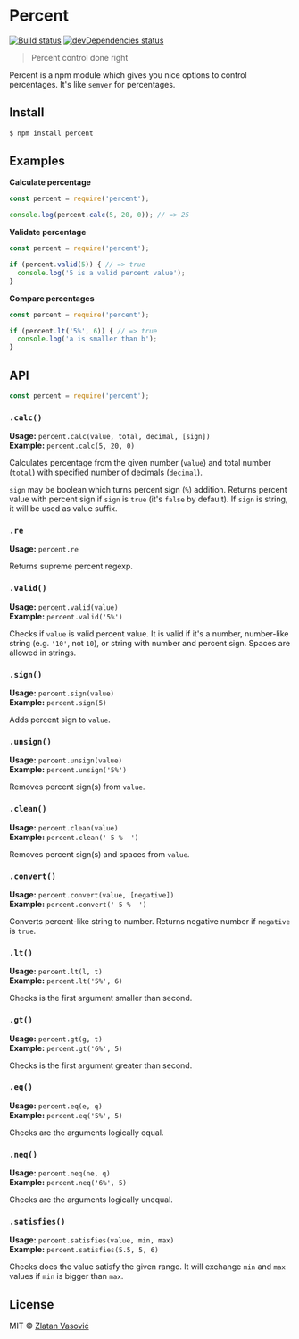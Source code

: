 # Percent

[![Build status](https://travis-ci.org/zdroid/percent.svg?branch=master)](https://travis-ci.org/zdroid/percent)
[![devDependencies status](https://david-dm.org/zdroid/percent/dev-status.svg)](https://david-dm.org/zdroid/percent?type=dev)

> Percent control done right

Percent is a npm module which gives you nice options to control percentages.
It's like `semver` for percentages.

## Install

```bash
$ npm install percent
```

## Examples

**Calculate percentage**

```js
const percent = require('percent');

console.log(percent.calc(5, 20, 0)); // => 25
```

**Validate percentage**

```js
const percent = require('percent');

if (percent.valid(5)) { // => true
  console.log('5 is a valid percent value');
}
```

**Compare percentages**

```js
const percent = require('percent');

if (percent.lt('5%', 6)) { // => true
  console.log('a is smaller than b');
}
```

## API

```js
const percent = require('percent');
```

### `.calc()`

**Usage:** `percent.calc(value, total, decimal, [sign])`  
**Example:** `percent.calc(5, 20, 0)`

Calculates percentage from the given number (`value`) and total number
(`total`) with specified number of decimals (`decimal`).

`sign` may be boolean which turns percent sign (`%`) addition. Returns percent
value with percent sign if `sign` is `true` (it's `false` by default). If
`sign` is string, it will be used as value suffix.

### `.re`

**Usage:** `percent.re`

Returns supreme percent regexp.

### `.valid()`

**Usage:** `percent.valid(value)`  
**Example:** `percent.valid('5%')`

Checks if `value` is valid percent value. It is valid if it's a number,
number-like string (e.g. `'10'`, not `10`), or string with number and percent
sign. Spaces are allowed in strings.

### `.sign()`

**Usage:** `percent.sign(value)`  
**Example:** `percent.sign(5)`

Adds percent sign to `value`.

### `.unsign()`

**Usage:** `percent.unsign(value)`  
**Example:** `percent.unsign('5%')`

Removes percent sign(s) from `value`.

### `.clean()`

**Usage:** `percent.clean(value)`  
**Example:** `percent.clean(' 5 %  ')`

Removes percent sign(s) and spaces from `value`.

### `.convert()`

**Usage:** `percent.convert(value, [negative])`  
**Example:** `percent.convert(' 5 %  ')`

Converts percent-like string to number. Returns negative number if `negative`
is `true`.

### `.lt()`

**Usage:** `percent.lt(l, t)`  
**Example:** `percent.lt('5%', 6)`

Checks is the first argument smaller than second.

### `.gt()`

**Usage:** `percent.gt(g, t)`  
**Example:** `percent.gt('6%', 5)`

Checks is the first argument greater than second.

### `.eq()`

**Usage:** `percent.eq(e, q)`  
**Example:** `percent.eq('5%', 5)`

Checks are the arguments logically equal.

### `.neq()`

**Usage:** `percent.neq(ne, q)`  
**Example:** `percent.neq('6%', 5)`

Checks are the arguments logically unequal.

### `.satisfies()`

**Usage:** `percent.satisfies(value, min, max)`  
**Example:** `percent.satisfies(5.5, 5, 6)`

Checks does the value satisfy the given range. It will exchange `min` and `max`
values if `min` is bigger than `max`.

## License

MIT &copy; [Zlatan Vasović](https://github.com/zdroid)
